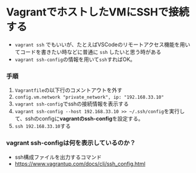 # VagrantでホストしたVMにSSHで接続する
- `vagrant ssh` でもいいが、たとえばVSCodeのリモートアクセス機能を用いてコードを書きたい時などに普通に `ssh` したいと思う時がある
- `vagrant ssh-config`の情報を用いて`ssh`すればOK。

### 手順
1. `Vagrantfile`の以下行のコメントアウトを外す
2. `config.vm.network "private_network", ip: "192.168.33.10"`
3. `vagrant ssh-config`でsshの接続情報を表示する
4. `vagrant ssh-config --host 192.168.33.10 >> ~/.ssh/config`を実行して、sshのconfigに**vagrantのssh-config**を設定する。
5. `ssh 192.168.33.10`する

### vagrant ssh-configは何を表示しているのか？
- ssh構成ファイルを出力するコマンド
- https://www.vagrantup.com/docs/cli/ssh_config.html